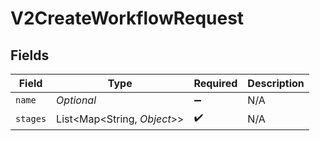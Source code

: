 # V2CreateWorkflowRequest


## Fields

| Field                       | Type                        | Required                    | Description                 |
| --------------------------- | --------------------------- | --------------------------- | --------------------------- |
| `name`                      | *Optional<String>*          | :heavy_minus_sign:          | N/A                         |
| `stages`                    | List<Map<String, *Object*>> | :heavy_check_mark:          | N/A                         |